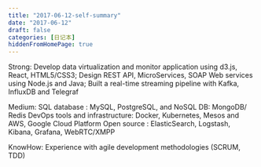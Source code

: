```yaml
---
title: "2017-06-12-self-summary"
date: "2017-06-12"
draft: false
categories: [日记本]
hiddenFromHomePage: true
---
```

Strong:
Develop data virtualization and monitor application using d3.js, React, HTML5/CSS3;
Design REST API, MicroServices, SOAP Web services using Node.js and Java;
Built a real-time streaming pipeline with Kafka, InfluxDB and Telegraf

Medium:
SQL database : MySQL, PostgreSQL, and NoSQL DB: MongoDB/ Redis
DevOps tools and infrastructure: Docker, Kubernetes, Mesos and AWS, Google Cloud Platform
Open source : ElasticSearch, Logstash, Kibana, Grafana, WebRTC/XMPP 

KnowHow:
Experience with agile development methodologies (SCRUM, TDD)
